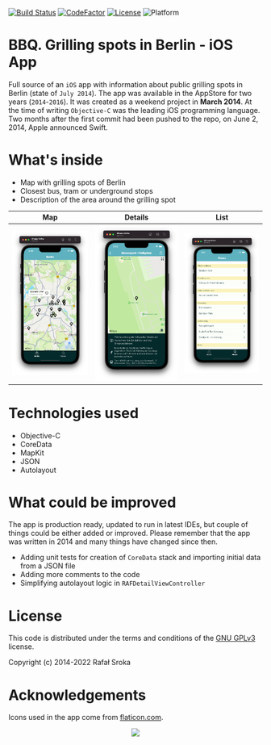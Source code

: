 [![Build Status](https://travis-ci.org/r3econ/bbq-ios.svg?branch=master)](https://travis-ci.org/r3econ/bbq-ios) 
[![CodeFactor](https://www.codefactor.io/repository/github/r3econ/bbq-ios/badge)](https://www.codefactor.io/repository/github/r3econ/bbq-ios)
[![License](https://img.shields.io/badge/license-GNU%20GPLv3-brightgreen.svg)](https://www.gnu.org/licenses/gpl-3.0.en.html)
![Platform](https://img.shields.io/badge/platform-ios-lightgrey.svg)

# BBQ. Grilling spots in Berlin - iOS App

Full source of an `iOS` app with information about public grilling spots in Berlin (state of `July 2014`). The app was available in the AppStore for two years (`2014`-`2016`). It was created as a weekend project in **March 2014**. At the time of writing `Objective-C` was the leading iOS programming language. Two months after the first commit had been pushed to the repo, on June 2, 2014, Apple announced Swift.

# What's inside

- Map with grilling spots of Berlin
- Closest bus, tram or underground stops
- Description of the area around the grilling spot

Map | Details | List
:-:|:-:|:-:
![](Screenshots/1.png) | ![](Screenshots/2.png) | ![](Screenshots/3.png)

# Technologies used

- Objective-C
- CoreData
- MapKit
- JSON
- Autolayout

# What could be improved

The app is production ready, updated to run in latest IDEs, but couple of things could be either added or improved. Please remember that the app was written in 2014 and many things have changed since then.

- Adding unit tests for creation of `CoreData` stack and importing initial data from a JSON file
- Adding more comments to the code
- Simplifying autolayout logic in `RAFDetailViewController`

# License

This code is distributed under the terms and conditions of the [GNU GPLv3](https://choosealicense.com/licenses/gpl-3.0/) license.

Copyright (c) 2014-2022 Rafał Sroka

# Acknowledgements

Icons used in the app come from [flaticon.com](https://www.flaticon.com/).

<p align="center">
<img src="https://i.imgur.com/HuFbIXc.gif">
</p>
